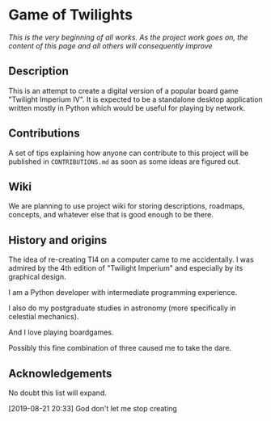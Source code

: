 # Game of Twilights

_This is the very beginning of all works. As the project work goes on, the content of this page and all others will consequently improve_

## Description
This is an attempt to create a digital version of a popular board game "Twilight Imperium IV". It is expected to be a standalone desktop application written mostly in Python which would be useful for playing by network.

## Contributions
A set of tips explaining how anyone can contribute to this project will be published in `CONTRIBUTIONS.md` as soon as some ideas are figured out.

## Wiki
We are planning to use project wiki for storing descriptions, roadmaps, concepts, and whatever else that is good enough to be there.

## History and origins
The idea of re-creating TI4 on a computer came to me accidentally.
I was admired by the 4th edition of "Twilight Imperium" and especially by its graphical design.

I am a Python developer with intermediate programming experience.

I also do my postgraduate studies in astronomy (more specifically in celestial mechanics).

And I love playing boardgames.

Possibly this fine combination of three caused me to take the dare.

## Acknowledgements
No doubt this list will expand.


[2019-08-21 20:33] God don't let me stop creating
